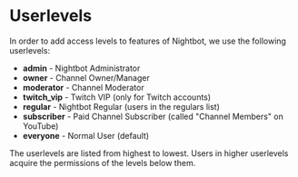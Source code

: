 # Userlevels

In order to add access levels to features of Nightbot, we use the following userlevels:

* **admin** - Nightbot Administrator
* **owner** - Channel Owner/Manager
* **moderator** - Channel Moderator
* **twitch_vip** - Twitch VIP (only for Twitch accounts)
* **regular** - Nightbot Regular (users in the regulars list)
* **subscriber** - Paid Channel Subscriber (called "Channel Members" on YouTube)
* **everyone** - Normal User (default)

The userlevels are listed from highest to lowest. Users in higher userlevels acquire the permissions of the levels below them.

